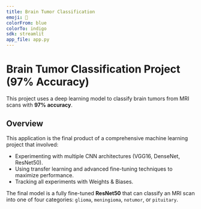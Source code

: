 ```yaml
---
title: Brain Tumor Classification
emoji: 🧠
colorFrom: blue
colorTo: indigo
sdk: streamlit
app_file: app.py
---
```


# Brain Tumor Classification Project (97% Accuracy)
This project uses a deep learning model to classify brain tumors from MRI scans with **97% accuracy**.

## Overview
This application is the final product of a comprehensive machine learning project that involved:
- Experimenting with multiple CNN architectures (VGG16, DenseNet, ResNet50).
- Using transfer learning and advanced fine-tuning techniques to maximize performance.
- Tracking all experiments with Weights & Biases.

The final model is a fully fine-tuned **ResNet50** that can classify an MRI scan into one of four categories: `glioma`, `meningioma`, `notumor`, or `pituitary`.